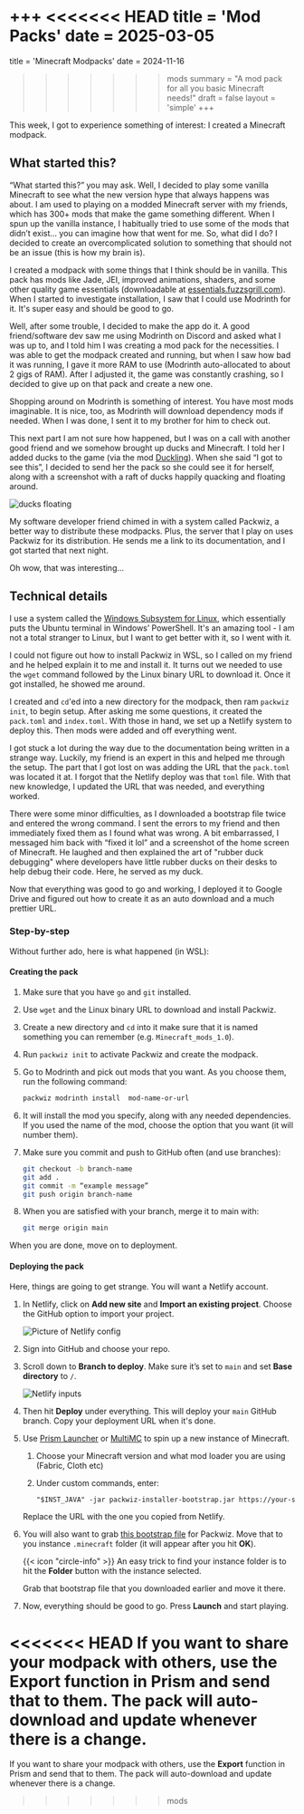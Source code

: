 +++
<<<<<<< HEAD
title = 'Mod Packs'
date = 2025-03-05
=======
title = 'Minecraft Modpacks'
date = 2024-11-16
>>>>>>> mods
summary = "A mod pack for all you basic Minecraft needs!"
draft = false
layout = 'simple'
+++

This week, I got to experience something of interest: I created a Minecraft modpack.

## What started this?

“What started this?” you may ask. Well, I decided to play some vanilla Minecraft to see what the new version hype that always happens was about. I am used to playing on a modded Minecraft server with my friends, which has 300+ mods that make the game something different. When I spun up the vanilla instance, I habitually tried to use some of the mods that didn’t exist… you can imagine how that went for me. So, what did I do? I decided to create an overcomplicated solution to something that should not be an issue (this is how my brain is).

I created a modpack with some things that I think should be in vanilla. This pack has mods like Jade, JEI, improved animations, shaders, and some other quality game essentials (downloadable at [essentials.fuzzsgrill.com](essentials.fuzzsgrill.com)). When I started to investigate installation, I saw that I could use Modrinth for it. It's super easy and should be good to go.

Well, after some trouble, I decided to make the app do it. A good friend/software dev saw me using Modrinth on Discord and asked what I was up to, and I told him I was creating a mod pack for the necessities. I was able to get the modpack created and running, but when I saw how bad it was running, I gave it more RAM to use (Modrinth auto-allocated to about 2 gigs of RAM). After I adjusted it, the game was constantly crashing, so I decided to give up on that pack and create a new one.

Shopping around on Modrinth is something of interest. You have most mods imaginable. It is nice, too, as Modrinth will download dependency mods if needed. When I was done, I sent it to my brother for him to check out.

This next part I am not sure how happened, but I was on a call with another good friend and we somehow brought up ducks and Minecraft. I told her I added ducks to the game (via the mod [Duckling](https://modrinth.com/mod/duckling)). When she said “I got to see this”, I decided to send her the pack so she could see it for herself, along with a screenshot with a raft of ducks happily quacking and floating around.

![ducks floating](/images/Ducks.png "They love bread.")

My software developer friend chimed in with a system called Packwiz, a better way to distribute these modpacks. Plus, the server that I play on uses Packwiz for its distribution. He sends me a link to its documentation, and I got started that next night.

Oh wow, that was interesting…

## Technical details

I use a system called the [Windows Subsystem for Linux](https://learn.microsoft.com/en-us/windows/wsl/), which essentially puts the Ubuntu terminal in Windows’ PowerShell. It's an amazing tool - I am not a total stranger to Linux, but I want to get better with it, so I went with it.

I could not figure out how to install Packwiz in WSL, so I called on my friend and he helped explain it to me and install it. It turns out we needed to use the `wget` command followed by the Linux binary URL to download it. Once it got installed, he showed me around.

I created and `cd`'ed into a new directory for the modpack, then ram `packwiz init`, to begin setup. After asking me some questions, it created the `pack.toml` and `index.toml`. With those in hand, we set up a Netlify system to deploy this. Then mods were added and off everything went.

I got stuck a lot during the way due to the documentation being written in a strange way. Luckily, my friend is an expert in this and helped me through the setup. The part that I got lost on was adding the URL that the `pack.toml` was located it at. I forgot that the Netlify deploy was that `toml` file. With that new knowledge, I updated the URL that was needed, and everything worked.

There were some minor difficulties, as I downloaded a bootstrap file twice and entered the wrong command. I sent the errors to my friend and then immediately fixed them as I found what was wrong. A bit embarrassed, I messaged him back with “fixed it lol” and a screenshot of the home screen of Minecraft. He laughed and then explained the art of "rubber duck debugging" where developers have little rubber ducks on their desks to help debug their code. Here, he served as my duck.

Now that everything was good to go and working, I deployed it to Google Drive and figured out how to create it as an auto download and a much prettier URL.

### Step-by-step

Without further ado, here is what happened (in WSL):

#### Creating the pack

1. Make sure that you have `go` and `git` installed.

2. Use `wget` and the Linux binary URL to download and install Packwiz.

3. Create a new directory and `cd` into it make sure that it is named something you can remember (e.g. `Minecraft_mods_1.0`).

4. Run `packwiz init` to activate Packwiz and create the modpack.

5. Go to Modrinth and pick out mods that you want. As you choose them, run the following command:

    ```bash
    packwiz modrinth install  mod-name-or-url
    ```

6. It will install the mod you specify, along with any needed dependencies. If you used the name of the mod, choose the option that you want (it will number them).
7. Make sure you commit and push to GitHub often (and use branches):

    ```bash
    git checkout -b branch-name
    git add .
    git commit -m “example message”
    git push origin branch-name
    ```

8. When you are satisfied with your branch, merge it to main with:

    ```bash
    git merge origin main
    ```

When you are done, move on to deployment.

#### Deploying the pack

Here, things are going to get strange. You will want a Netlify account.

1. In Netlify, click on **Add new site** and **Import an existing project**. Choose the GitHub option to import your project.

    ![Picture of Netlify config](/images/netlify-config.png)

2. Sign into GitHub and choose your repo.

3. Scroll down to **Branch to deploy**. Make sure it’s set to `main` and set **Base directory** to `/`.

    ![Netlify inputs](/images/netlify-input.png)

4. Then hit **Deploy** under everything. This will deploy your `main` GitHub branch. Copy your deployment URL when it's done.

5. Use [Prism Launcher](https://prismlauncher.org/) or [MultiMC](https://multimc.org/) to spin up a new instance of Minecraft.
   1. Choose your Minecraft version and what mod loader you are using (Fabric, Cloth etc)
   2. Under custom commands, enter:

        ```txt
        "$INST_JAVA" -jar packwiz-installer-bootstrap.jar https://your-server.com/pack.toml”
        ```

    Replace the URL with the one you copied from Netlify.

6. You will also want to grab [this bootstrap file](https://github.com/packwiz/packwiz-installer-bootstrap/releases) for Packwiz. Move that to you instance `.minecraft` folder (it will appear after you hit **OK**).

    {{< icon "circle-info" >}} An easy trick to find your instance folder is to hit the **Folder** button with the instance selected.

    Grab that bootstrap file that you downloaded earlier and move it there.

7. Now, everything should be good to go. Press **Launch** and start playing.

<<<<<<< HEAD
If you want to share your modpack with others, use the **Export** function in Prism and send that to them. The pack will auto-download and update whenever there is a change.
=======
If you want to share your modpack with others, use the **Export** function in Prism and send that to them. The pack will auto-download and update whenever there is a change.
>>>>>>> mods
